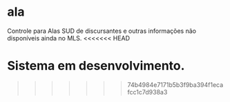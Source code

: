 ala
===

Controle para Alas SUD de discursantes e outras informações não disponíveis ainda no MLS.
<<<<<<< HEAD

Sistema em desenvolvimento.
=======
>>>>>>> 74b4984e7171b5b3f9ba394f1ecafcc1c7d938a3
